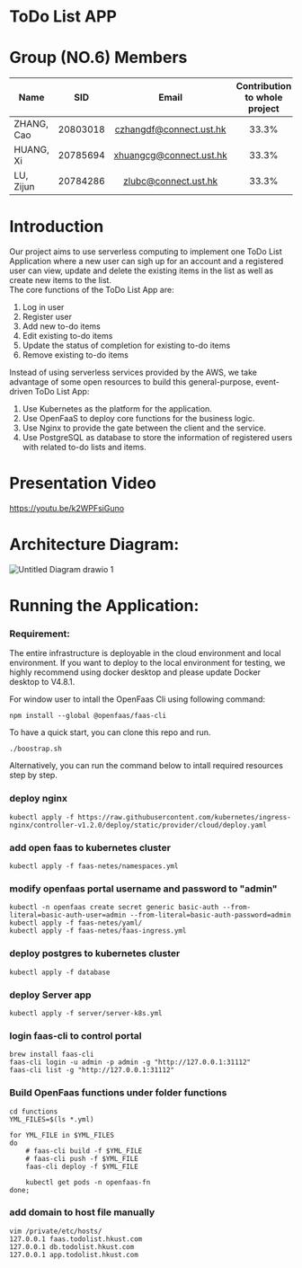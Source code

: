 # ToDo List APP  
# Group (NO.6) Members  
| Name        | SID           | Email| Contribution to whole project |
| ------------- |:-------------:| :-----:| :-----:|
| ZHANG, Cao       | 20803018 |czhangdf@connect.ust.hk| 33.3% 
| HUANG, Xi     | 20785694       |xhuangcg@connect.ust.hk | 33.3% 
| LU, Zijun | 20784286       |zlubc@connect.ust.hk | 33.3% 

# Introduction  
Our project aims to use serverless computing to implement one ToDo List Application where a new user can sigh up for an account and a registered user can view, update and delete the existing items in the list as well as create new items to the list.  
The core functions of the ToDo List App are:  
1. Log in user  
2. Register user  
3. Add new to-do items  
4. Edit existing to-do items  
5. Update the status of completion for existing to-do items   
6. Remove existing to-do items  

Instead of using serverless services provided by the AWS, we take advantage of some open resources to build this general-purpose, event-driven ToDo List App:  
1. Use Kubernetes as the platform for the application.
2. Use OpenFaaS to deploy core functions  for the business logic.
3. Use Nginx to provide the gate between the client and the service.
4. Use PostgreSQL as database to store the information of registered users with related to-do lists and items.

#  Presentation Video
https://youtu.be/k2WPFsiGuno

#  Architecture Diagram:
![Untitled Diagram drawio 1](https://user-images.githubusercontent.com/96805200/168210975-a6091c74-7449-431c-b120-79c5b810ac20.png)


# Running the Application:
### Requirement:
The entire infrastructure is deployable in the cloud environment and local environment.
If you want to deploy to the local environment for testing, we highly recommend using docker desktop
and please update Docker desktop to V4.8.1.

For window user to intall the OpenFaas Cli using following command:
```
npm install --global @openfaas/faas-cli
```

To have a quick start, you can clone this repo and run. 
```
./boostrap.sh
```
Alternatively, you can run the command below to intall required resources step by step.

### deploy nginx
```
kubectl apply -f https://raw.githubusercontent.com/kubernetes/ingress-nginx/controller-v1.2.0/deploy/static/provider/cloud/deploy.yaml
```

### add open faas to kubernetes cluster
```
kubectl apply -f faas-netes/namespaces.yml
```

### modify openfaas portal username and password to "admin"
```
kubectl -n openfaas create secret generic basic-auth --from-literal=basic-auth-user=admin --from-literal=basic-auth-password=admin
kubectl apply -f faas-netes/yaml/
kubectl apply -f faas-netes/faas-ingress.yml
```

### deploy postgres to kubernetes cluster
```
kubectl apply -f database
```

### deploy Server app 
```
kubectl apply -f server/server-k8s.yml
```

### login faas-cli to control portal
```
brew install faas-cli
faas-cli login -u admin -p admin -g "http://127.0.0.1:31112"
faas-cli list -g "http://127.0.0.1:31112"
```

### Build OpenFaas functions under folder functions
```
cd functions
YML_FILES=$(ls *.yml)

for YML_FILE in $YML_FILES
do 
    # faas-cli build -f $YML_FILE
    # faas-cli push -f $YML_FILE
    faas-cli deploy -f $YML_FILE

    kubectl get pods -n openfaas-fn
done;
```

### add domain to host file manually 
```
vim /private/etc/hosts/
127.0.0.1 faas.todolist.hkust.com
127.0.0.1 db.todolist.hkust.com
127.0.0.1 app.todolist.hkust.com
```

